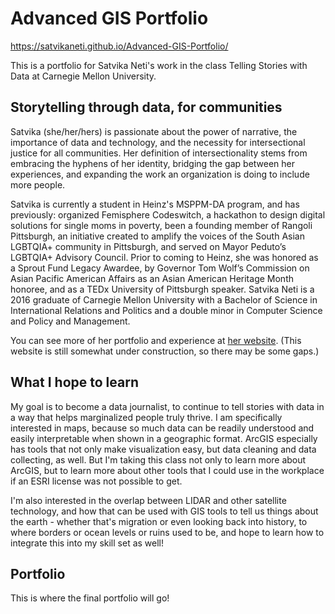 # Advanced GIS Portfolio
https://satvikaneti.github.io/Advanced-GIS-Portfolio/

This is a portfolio for Satvika Neti's work in the class Telling Stories with Data at Carnegie Mellon University.

## Storytelling through data, for communities
Satvika (she/her/hers) is passionate about the power of narrative, the importance of data and technology, and the necessity for intersectional justice for all communities. Her definition of intersectionality stems from embracing the hyphens of her identity, bridging the gap between her experiences, and expanding the work an organization is doing to include more people.

Satvika is currently a student in Heinz's MSPPM-DA program, and has previously: organized Femisphere Codeswitch, a hackathon to design digital solutions for single moms in poverty, been a founding member of Rangoli Pittsburgh, an initiative created to amplify the voices of the South Asian LGBTQIA+ community in Pittsburgh, and served on Mayor Peduto’s LGBTQIA+ Advisory Council. Prior to coming to Heinz, she was honored as a Sprout Fund Legacy Awardee, by Governor Tom Wolf’s Commission on Asian Pacific American Affairs as an Asian American Heritage Month honoree, and as a TEDx University of Pittsburgh speaker. Satvika Neti is a 2016 graduate of Carnegie Mellon University with a Bachelor of Science in International Relations and Politics and a double minor in Computer Science and Policy and Management.

You can see more of her portfolio and experience at [her website](https://sites.google.com/view/embracingthehyphen/home). (This website is still somewhat under construction, so there may be some gaps.)

## What I hope to learn
My goal is to become a data journalist, to continue to tell stories with data in a way that helps marginalized people truly thrive. I am specifically interested in maps, because so much data can be readily understood and easily interpretable when shown in a geographic format. ArcGIS especially has tools that not only make visualization easy, but data cleaning and data collecting, as well. But I'm taking this class not only to learn more about ArcGIS, but to learn more about other tools that I could use in the workplace if an ESRI license was not possible to get. 

I'm also interested in the overlap between LIDAR and other satellite technology, and how that can be used with GIS tools to tell us things about the earth - whether that's migration or even looking back into history, to where borders or ocean levels or ruins used to be, and hope to learn how to integrate this into my skill set as well! 

## Portfolio
This is where the final portfolio will go!
